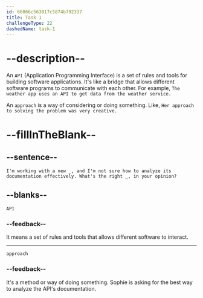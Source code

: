 ```yaml
---
id: 66066c563917c5874b792337
title: Task 1
challengeType: 22
dashedName: task-1
---
```


<!--
AUDIO REFERENCE:
Sophie: I'm working with a new API, and I'm not sure how to analyze its documentation effectively. What's the right approach, in your opinion?
-->

# --description--

An `API` (Application Programming Interface) is a set of rules and tools for building software applications. It's like a bridge that allows different software programs to communicate with each other. For example, `The weather app uses an API to get data from the weather service.`

An `approach` is a way of considering or doing something. Like, `Her approach to solving the problem was very creative.`

# --fillInTheBlank--

## --sentence--

`I'm working with a new _, and I'm not sure how to analyze its documentation effectively. What's the right _, in your opinion?`

## --blanks--

`API`

### --feedback--

It means a set of rules and tools that allows different software to interact.

---

`approach`

### --feedback--

It's a method or way of doing something. Sophie is asking for the best way to analyze the API's documentation.
